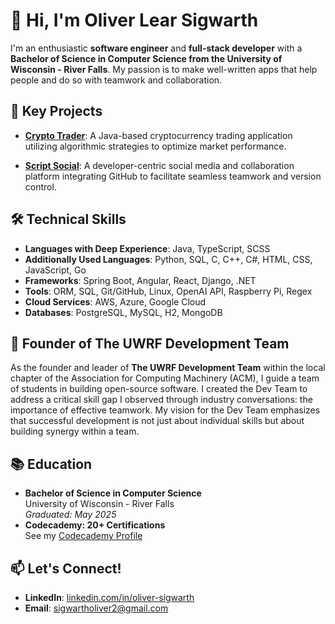 # 👋 Hi, I'm Oliver Lear Sigwarth

I'm an enthusiastic **software engineer** and **full-stack developer** with a
**Bachelor of Science in Computer Science from the University of Wisconsin -
River Falls**. My passion is to make well-written apps that help people and do
so with teamwork and collaboration.

## 🌟 Key Projects

- **[Crypto Trader](https://github.com/theoliverlear/Crypto-Trader)**: A
  Java-based cryptocurrency trading application utilizing algorithmic strategies
  to optimize market performance.

- **[Script Social](https://github.com/theoliverlear/Script-Social)**: A 
developer-centric social media and collaboration platform integrating GitHub
to facilitate seamless teamwork and version control.

## 🛠️ Technical Skills

- **Languages with Deep Experience**: Java, TypeScript, SCSS
- **Additionally Used Languages**: Python, SQL, C, C++, C#, HTML, CSS, JavaScript, Go
- **Frameworks**: Spring Boot, Angular, React, Django, .NET
- **Tools**: ORM, SQL, Git/GitHub, Linux, OpenAI API, Raspberry Pi, Regex
- **Cloud Services**: AWS, Azure, Google Cloud
- **Databases**: PostgreSQL, MySQL, H2, MongoDB

## 💼 Founder of The UWRF Development Team

As the founder and leader of **The UWRF Development Team** within the local 
chapter of the Association for Computing Machinery (ACM), I guide a team of 
students in building open-source software. I created the Dev Team to address a
critical skill gap I observed through industry conversations: the importance
of effective teamwork. My vision for the Dev Team emphasizes that successful
development is not just about individual skills but about building synergy 
within a team.

## 📚 Education

- **Bachelor of Science in Computer Science**  
  University of Wisconsin - River Falls  
  *Graduated: May 2025*
- **Codecademy: 20+ Certifications**  
  See my [Codecademy Profile](https://www.codecademy.com/profiles/theoliverlear)
## 📫 Let's Connect!

- **LinkedIn**: [linkedin.com/in/oliver-sigwarth](https://www.linkedin.com/in/oliver-sigwarth/)
- **Email**: [sigwartholiver2@gmail.com](mailto:sigwartholiver2@gmail.com)
